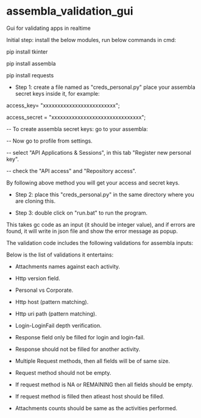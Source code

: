 # assembla_validation_gui
Gui for validating apps in realtime


Initial step:
install the below modules, run below commands in cmd:

pip install tkinter

pip install assembla

pip install requests



- Step 1: create a file named as "creds_personal.py"
place your assembla secret keys inside it, for example:

access_key= "xxxxxxxxxxxxxxxxxxxxxxxxx";

access_secret = "xxxxxxxxxxxxxxxxxxxxxxxxxxxxxxx";

-- To create assembla secret keys: go to your assembla:

-- Now go to profile from settings.

-- select "API Applications & Sessions", in this tab "Register new personal key".

-- check the "API access" and "Repository access".

By following above method you will get your access and secret keys.


- Step 2: place this "creds_personal.py" in the same directory where you are cloning this.


- Step 3: double click on "run.bat" to run the program.


This takes gc code as an input (it should be integer value), and if errors are found, it will write in json file and show the error message as popup.

The validation code includes the following validations for assembla inputs:

Below is the list of validations it entertains:


* Attachments names against each activity.

* Http version field.

* Personal vs Corporate.

* Http host (pattern matching).

* Http uri path (pattern matching).

* Login-LoginFail depth verification.

* Response field only be filled for login and login-fail.

* Response should not be filled for another activity.

* Multiple Request methods, then all fields will be of same size.

* Request method should not be empty.

* If request method is NA or REMAINING then all fields should be empty.

* If request method is filled then atleast host should be filled.

* Attachments counts should be same as the activities performed.

